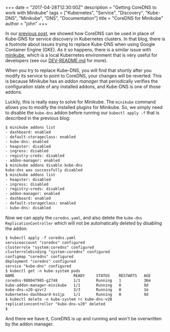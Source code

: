 +++
date = "2017-04-28T12:30:00Z"
description = "Getting CoreDNS to work with Minikube"
tags = ["Kubernetes", "Service", "Discovery", "Kube-DNS", "Minikube", "DNS", "Documentation"]
title = "CoreDNS for Minikube"
author = "john"
+++

In our [previous post](/2017/03/01/coredns-for-kubernetes-service-discovery-take-2/),
we showed how CoreDNS can be used in place of Kube-DNS for service discovery in Kubernetes clusters.
In that blog, there is a footnote about issues trying to replace Kube-DNS when using Google Container Engine (GKE).
As it so happens, there is a similar issue with [minikube](https://github.com/kubernetes/minikube), which is a local
Kubernetes environment that is very useful for developers (see our
[DEV-README.md](https://github.com/coredns/coredns/blob/master/middleware/kubernetes/DEV-README.md) for more).

When you try to replace Kube-DNS, you will find that shortly after you modify its service to point to CoreDNS, your
changes will be reverted. This is because Minikube has an _addon manager_ that periodically verifies the configuration
state of any installed addons, and Kube-DNS is one of those addons.

Luckily, this is really easy to solve for Minikube. The `minikube` command allows you to modify the installed
plugins for Minikube. So, we simply need to disable the `kube-dns` addon before running our `kubectl apply -f`
that is described in the previous blog:

~~~ txt
$ minikube addons list
- dashboard: enabled
- default-storageclass: enabled
- kube-dns: enabled
- heapster: disabled
- ingress: disabled
- registry-creds: disabled
- addon-manager: enabled
$ minikube addons disable kube-dns
kube-dns was successfully disabled
$ minikube addons list
- heapster: disabled
- ingress: disabled
- registry-creds: disabled
- addon-manager: enabled
- dashboard: enabled
- default-storageclass: enabled
- kube-dns: disabled
~~~

Now we can apply the `coredns.yaml`, and also delete the `kube-dns` `ReplicationController` which
will not be automatically deleted by disabling the addon.

~~~ txt
$ kubectl apply -f coredns.yaml
serviceaccount "coredns" configured
clusterrole "system:coredns" configured
clusterrolebinding "system:coredns" configured
configmap "coredns" configured
deployment "coredns" configured
service "kube-dns" configured
$ kubectl get -n kube-system pods
NAME                          READY     STATUS    RESTARTS   AGE
coredns-980047985-g2748       1/1       Running   1          36m
kube-addon-manager-minikube   1/1       Running   0          9d
kube-dns-v20-qzvr2            3/3       Running   0          1m
kubernetes-dashboard-ks1jp    1/1       Running   0          9d
$ kubectl delete -n kube-system rc kube-dns-v20
replicationcontroller "kube-dns-v20" deleted
$
~~~

And there we have it, CoreDNS is up and running and won't be overwritten by the addon manager.
